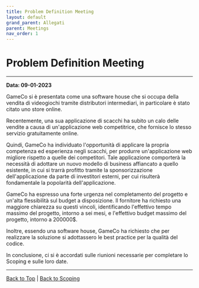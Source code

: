 ```yaml
---
title: Problem Definition Meeting
layout: default
grand_parent: Allegati
parent: Meetings
nav_order: 1
---
```


# Problem Definition Meeting

---

**Data: 09-01-2023**

GameCo si è presentata come una software house che si occupa della vendita di videogiochi tramite distributori
intermediari, in particolare è stato citato uno store online.

Recentemente, una sua applicazione di scacchi ha subito un calo delle vendite a causa di un'applicazione web competitrice,
che fornisce lo stesso servizio gratuitamente online.

Quindi, GameCo ha individuato l'opportunità di applicare la propria competenza ed esperienza negli scacchi, per produrre
un'applicazione web migliore rispetto a quelle dei competitori. Tale applicazione comporterà la necessità di adottare un
nuovo modello di business affiancato a quello esistente, in cui si trarrà profitto tramite la sponsorizzazione
dell'applicazione da parte di investitori esterni, per cui risulterà fondamentale la popolarità dell'applicazione.

GameCo ha espresso una forte urgenza nel completamento del progetto e un'alta flessibilità sul budget a disposizione. Il
fornitore ha richiesto una maggiore chiarezza su questi vincoli, identificando l'effettivo tempo massimo del progetto,
intorno a sei mesi, e l'effettivo budget massimo del progetto, intorno a 200000$.

Inoltre, essendo una software house, GameCo ha richiesto che per realizzare la soluzione si adottassero le best practice per
la qualità del codice.

In conclusione, ci si è accordati sulle riunioni necessarie per completare lo Scoping e sulle loro date.

---

[Back to Top](#top) |
[Back to Scoping](/pm/1-scoping#problem-definition-meeting)